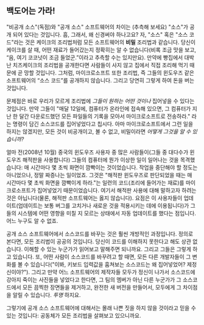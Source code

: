 

<div id="corps">

<h2>백도어는 가라!</h2>

"비공개 소스"(독점)와 "공개 소스" 소프트웨어의 차이는 (추측해 보세요) "소스"가 공개 되어 있다는 것입니다. 흠, 그래서, 왜 신경써야 하나고요? 자, "소스" 혹은 "소스 코드"라는 것은 케이크의 조리법처럼 모든 소프트웨어의 <b>비밀</b> 조리법과 같습니다. 당신이 케이크를 살 때, 어떤 재료가 들어갔는지 정확히는 알 수 없습니다(비록 조금 맛을 보고, “음, 여기 코코넛이 조금 들었군.”이라고 추측할 수는 있지만요). 만약에 빵집에서 대박난 치즈케이크의 조리법을 공개한다면 사람들이 사지 않고 집에서 직접 조리해 먹기 때문에 곧 망할 것입니다. 그처럼, 마이크로소프트 또한 조리법, 즉 그들의 윈도우즈 같은 소프트웨어의 “소스 코드”를 공개하지 않습니다. 그리고 당연히 그렇게 하여 돈을 버는 것입니다.

문제점은 바로 우리가 모르게 조리법에 <i>그들이 원하는 어떤 것이나</i> 집어넣을 수 있다는 것입니다. 만약 그들이 "매달 12일에, 컴퓨터가 온라인에 접속해 있으면, 그 컴퓨터가 지난 한 달간 다운로드했던 모든 파일들의 기록을 모아서 마이크로소프트로 전송하라." 라는 명령이 담긴 소스코드를 집어넣었다고 칩시다. 아마 마이크로소프트에서 그런 일을 하지는 않겠지만, 모든 것이 비공개이고, 볼 수 없고, 비밀이라면 <i>어떻게 그것을 알 수 있습니까?</i>

얼마 전(2008년 10월) 중국의 윈도우즈 사용자 중 많은 사람들이(그들 중 대다수가 윈도우즈 해적판을 사용합니다) 그들의 컴퓨터에 뭔가 이상한 일이 일어나는 것을 목격했습니다: 매 시간마다 몇 초씩 화면이 깜빡이는 것이었습니다. 작업을 중단해야 할 정도는 아니었으나, 정말 짜증나는 일이었죠. 그것은 "해적판 윈도우즈로 판단되었을 때는 매 시간마다 몇 초씩 화면을 깜빡이게 하라."는 일련의 코드(조리에 들어가는 재료)를 마이크로소프트가 집어넣었기 때문이었습니다. 여기서 해적판 사용에 대해 말하고자 하려는 것은 아닙니다(물론, 해적판 소프트웨어는 옳지 않습니다). 요점은 이 사용자들이 업데이트(업데이트는 보통 버그를 고치거나 새로운 것을 적용시키는 데에 이용됩니다)가 그들의 시스템에 어떤 영향을 미칠 지 모르는 상태에서 자동 업데이트를 했다는 점입니다. 어느 누구도 알 수 없죠.

공개 소스 소프트웨어에서 소스코드를 바꾸는 것은 훨씬 개방적인 과정입니다. 정의로 본다면, 모든 조리법이 공공의 것입니다. 당신이 코드를 이해하지 못한다고 해도 상관 없습니다. 이해할 수 있는 누군가가 읽어보고 말해주면 되니까요. 그리고 그들은 그렇게 하고 있습니다. 또, 어떤 사람이 소스코드를 바꾸려고 할 때면, 모든 다른 개발자들이 그 변화를 볼 수 있습니다("이봐, 키보드 입력값을 훔쳐보는 소스코드는 왜 집어넣었어? 제정신이야?"). 그리고 만약 어느 소프트웨어의 제작자들 모두가 정신이 나가서 소스코드에 강아지 죽이는 사진들을 넣었다고 한다면, 그 팀의 멤버가 아닌 다른 누군가가 그 소스코드에서 모든 끔찍한 장면들을 제거하고, 완전한 새 버전을 만들어서, 모두에게 그 차이점을 알릴 수 있습니다. <i>투명</i> 하지요.

그렇기에 공개 소스 소프트웨어에 대해서는 몰래 나쁜 짓을 하지 않을 것이라고 믿을 수 있는 것입니다: 공동체가 모든 조리법을 살펴보고 있으니까요.

</div>


